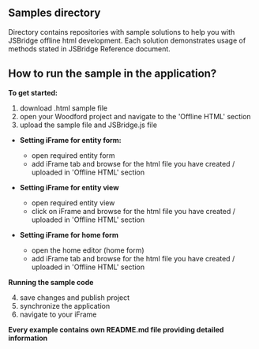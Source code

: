 ## Samples directory

Directory contains repositories with sample solutions to help you with JSBridge offline html development.
Each solution demonstrates usage of methods stated in JSBridge Reference document.

## How to run the sample in the application?

**To get started:**

1. download .html sample file
2. open your Woodford project and navigate to the 'Offline HTML' section
3. upload the sample file and JSBridge.js file

 - **Setting iFrame for entity form:**
 
 	- open required entity form
 	- add iFrame tab and browse for the html file you have created / uploaded in 'Offline HTML' section
	
- **Setting iFrame for entity view**

	- open required entity view
 	- click on iFrame and browse for the html file you have created / uploaded in 'Offline HTML' section

- **Setting iFrame for home form**

	- open the home editor (home form)
	- add iFrame tab and browse for the html file you have created / uploaded in 'Offline HTML' section


**Running the sample code**

4. save changes and publish project
5. synchronize the application
6. navigate to your iFrame

**Every example contains own README.md file providing detailed information**
